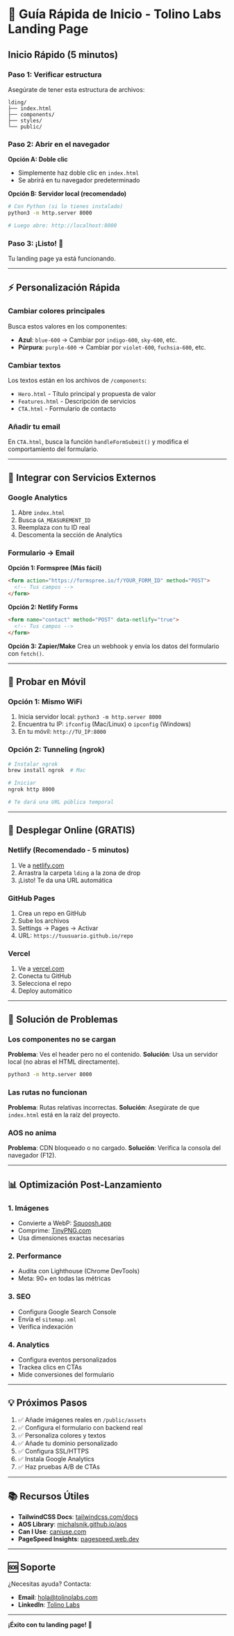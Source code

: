 # 🚀 Guía Rápida de Inicio - Tolino Labs Landing Page

## Inicio Rápido (5 minutos)

### Paso 1: Verificar estructura
Asegúrate de tener esta estructura de archivos:
```
lding/
├── index.html
├── components/
├── styles/
└── public/
```

### Paso 2: Abrir en el navegador

**Opción A: Doble clic**
- Simplemente haz doble clic en `index.html`
- Se abrirá en tu navegador predeterminado

**Opción B: Servidor local (recomendado)**
```bash
# Con Python (si lo tienes instalado)
python3 -m http.server 8000

# Luego abre: http://localhost:8000
```

### Paso 3: ¡Listo! 🎉
Tu landing page ya está funcionando.

---

## ⚡ Personalización Rápida

### Cambiar colores principales
Busca estos valores en los componentes:
- **Azul**: `blue-600` → Cambiar por `indigo-600`, `sky-600`, etc.
- **Púrpura**: `purple-600` → Cambiar por `violet-600`, `fuchsia-600`, etc.

### Cambiar textos
Los textos están en los archivos de `/components`:
- `Hero.html` - Título principal y propuesta de valor
- `Features.html` - Descripción de servicios
- `CTA.html` - Formulario de contacto

### Añadir tu email
En `CTA.html`, busca la función `handleFormSubmit()` y modifica el comportamiento del formulario.

---

## 🎨 Integrar con Servicios Externos

### Google Analytics
1. Abre `index.html`
2. Busca `GA_MEASUREMENT_ID`
3. Reemplaza con tu ID real
4. Descomenta la sección de Analytics

### Formulario → Email
**Opción 1: Formspree (Más fácil)**
```html
<form action="https://formspree.io/f/YOUR_FORM_ID" method="POST">
  <!-- Tus campos -->
</form>
```

**Opción 2: Netlify Forms**
```html
<form name="contact" method="POST" data-netlify="true">
  <!-- Tus campos -->
</form>
```

**Opción 3: Zapier/Make**
Crea un webhook y envía los datos del formulario con `fetch()`.

---

## 📱 Probar en Móvil

### Opción 1: Mismo WiFi
1. Inicia servidor local: `python3 -m http.server 8000`
2. Encuentra tu IP: `ifconfig` (Mac/Linux) o `ipconfig` (Windows)
3. En tu móvil: `http://TU_IP:8000`

### Opción 2: Tunneling (ngrok)
```bash
# Instalar ngrok
brew install ngrok  # Mac

# Iniciar
ngrok http 8000

# Te dará una URL pública temporal
```

---

## 🚀 Desplegar Online (GRATIS)

### Netlify (Recomendado - 5 minutos)
1. Ve a [netlify.com](https://netlify.com)
2. Arrastra la carpeta `lding` a la zona de drop
3. ¡Listo! Te da una URL automática

### GitHub Pages
1. Crea un repo en GitHub
2. Sube los archivos
3. Settings → Pages → Activar
4. URL: `https://tuusuario.github.io/repo`

### Vercel
1. Ve a [vercel.com](https://vercel.com)
2. Conecta tu GitHub
3. Selecciona el repo
4. Deploy automático

---

## 🐛 Solución de Problemas

### Los componentes no se cargan
**Problema**: Ves el header pero no el contenido.
**Solución**: Usa un servidor local (no abras el HTML directamente).

```bash
python3 -m http.server 8000
```

### Las rutas no funcionan
**Problema**: Rutas relativas incorrectas.
**Solución**: Asegúrate de que `index.html` está en la raíz del proyecto.

### AOS no anima
**Problema**: CDN bloqueado o no cargado.
**Solución**: Verifica la consola del navegador (F12).

---

## 📊 Optimización Post-Lanzamiento

### 1. Imágenes
- Convierte a WebP: [Squoosh.app](https://squoosh.app)
- Comprime: [TinyPNG.com](https://tinypng.com)
- Usa dimensiones exactas necesarias

### 2. Performance
- Audita con Lighthouse (Chrome DevTools)
- Meta: 90+ en todas las métricas

### 3. SEO
- Configura Google Search Console
- Envía el `sitemap.xml`
- Verifica indexación

### 4. Analytics
- Configura eventos personalizados
- Trackea clics en CTAs
- Mide conversiones del formulario

---

## 💡 Próximos Pasos

1. ✅ Añade imágenes reales en `/public/assets`
2. ✅ Configura el formulario con backend real
3. ✅ Personaliza colores y textos
4. ✅ Añade tu dominio personalizado
5. ✅ Configura SSL/HTTPS
6. ✅ Instala Google Analytics
7. ✅ Haz pruebas A/B de CTAs

---

## 📚 Recursos Útiles

- **TailwindCSS Docs**: [tailwindcss.com/docs](https://tailwindcss.com/docs)
- **AOS Library**: [michalsnik.github.io/aos](https://michalsnik.github.io/aos/)
- **Can I Use**: [caniuse.com](https://caniuse.com)
- **PageSpeed Insights**: [pagespeed.web.dev](https://pagespeed.web.dev)

---

## 🆘 Soporte

¿Necesitas ayuda? Contacta:
- **Email**: hola@tolinolabs.com
- **LinkedIn**: [Tolino Labs](https://www.linkedin.com/company/tolino-labs)

---

**¡Éxito con tu landing page! 🚀**


